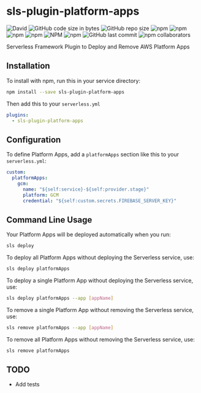 # sls-plugin-platform-apps

![David](https://img.shields.io/david/93v/sls-plugin-platform-apps)
![GitHub code size in bytes](https://img.shields.io/github/languages/code-size/93v/sls-plugin-platform-apps.svg)
![GitHub repo size](https://img.shields.io/github/repo-size/93v/sls-plugin-platform-apps.svg)
![npm](https://img.shields.io/npm/dw/sls-plugin-platform-apps.svg)
![npm](https://img.shields.io/npm/dm/sls-plugin-platform-apps.svg)
![npm](https://img.shields.io/npm/dy/sls-plugin-platform-apps.svg)
![npm](https://img.shields.io/npm/dt/sls-plugin-platform-apps.svg)
![NPM](https://img.shields.io/npm/l/sls-plugin-platform-apps.svg)
![npm](https://img.shields.io/npm/v/sls-plugin-platform-apps.svg)
![GitHub last commit](https://img.shields.io/github/last-commit/93v/sls-plugin-platform-apps.svg)
![npm collaborators](https://img.shields.io/npm/collaborators/sls-plugin-platform-apps.svg)

Serverless Framework Plugin to Deploy and Remove AWS Platform Apps

## Installation

To install with npm, run this in your service directory:

```bash
npm install --save sls-plugin-platform-apps
```

Then add this to your `serverless.yml`

```yml
plugins:
  - sls-plugin-platform-apps
```

## Configuration

To define Platform Apps, add a `platformApps` section like this to your
`serverless.yml`:

```yml
custom:
  platformApps:
    gcm:
      name: "${self:service}-${self:provider.stage}"
      platform: GCM
      credential: "${self:custom.secrets.FIREBASE_SERVER_KEY}"
```

## Command Line Usage

Your Platform Apps will be deployed automatically when you run:

```bash
sls deploy
```

To deploy all Platform Apps without deploying the Serverless service, use:

```bash
sls deploy platformApps
```

To deploy a single Platform App without deploying the Serverless service, use:

```bash
sls deploy platformApps --app [appName]
```

To remove a single Platform App without removing the Serverless service, use:

```bash
sls remove platformApps --app [appName]
```

To remove all Platform Apps without removing the Serverless service, use:

```bash
sls remove platformApps
```

## TODO

- Add tests
